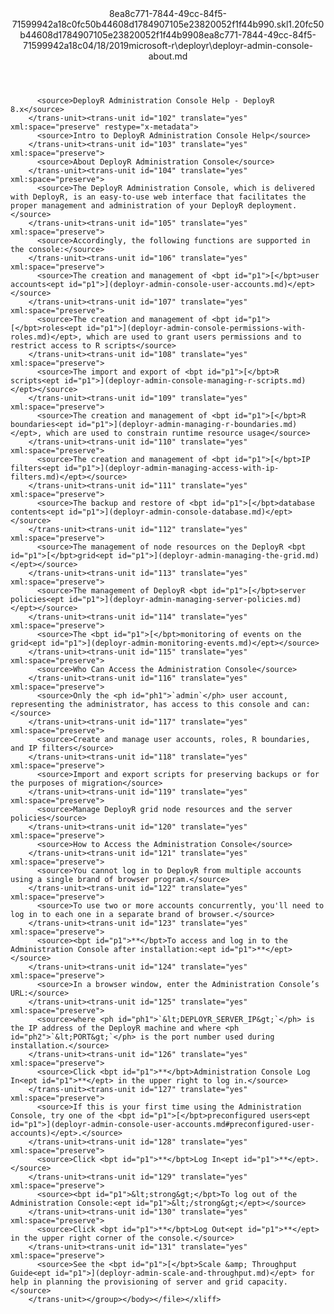 <?xml version="1.0"?><xliff version="1.2" xmlns="urn:oasis:names:tc:xliff:document:1.2" xmlns:xsi="http://www.w3.org/2001/XMLSchema-instance" xsi:schemaLocation="urn:oasis:names:tc:xliff:document:1.2 xliff-core-1.2-transitional.xsd"><file datatype="xml" original="deployr-admin-console-about.md" source-language="en-US" target-language="en-US"><header><tool tool-id="mdxliff" tool-name="mdxliff" tool-version="1.0-d1654b2" tool-company="Microsoft" /><xliffext:skl_file_name xmlns:xliffext="urn:microsoft:content:schema:xliffextensions">8ea8c771-7844-49cc-84f5-71599942a18c0fc50b44608d1784907105e23820052f1f44b990.skl</xliffext:skl_file_name><xliffext:version xmlns:xliffext="urn:microsoft:content:schema:xliffextensions">1.2</xliffext:version><xliffext:ms.openlocfilehash xmlns:xliffext="urn:microsoft:content:schema:xliffextensions">0fc50b44608d1784907105e23820052f1f44b990</xliffext:ms.openlocfilehash><xliffext:ms.sourcegitcommit xmlns:xliffext="urn:microsoft:content:schema:xliffextensions">8ea8c771-7844-49cc-84f5-71599942a18c</xliffext:ms.sourcegitcommit><xliffext:ms.lasthandoff xmlns:xliffext="urn:microsoft:content:schema:xliffextensions">04/18/2019</xliffext:ms.lasthandoff><xliffext:ms.openlocfilepath xmlns:xliffext="urn:microsoft:content:schema:xliffextensions">microsoft-r\deployr\deployr-admin-console-about.md</xliffext:ms.openlocfilepath></header><body><group id="content" extype="content"><trans-unit id="101" translate="yes" xml:space="preserve" restype="x-metadata">
          <source>DeployR Administration Console Help - DeployR 8.x</source>
        </trans-unit><trans-unit id="102" translate="yes" xml:space="preserve" restype="x-metadata">
          <source>Intro to DeployR Administration Console Help</source>
        </trans-unit><trans-unit id="103" translate="yes" xml:space="preserve">
          <source>About DeployR Administration Console</source>
        </trans-unit><trans-unit id="104" translate="yes" xml:space="preserve">
          <source>The DeployR Administration Console, which is delivered with DeployR, is an easy-to-use web interface that facilitates the proper management and administration of your DeployR deployment.</source>
        </trans-unit><trans-unit id="105" translate="yes" xml:space="preserve">
          <source>Accordingly, the following functions are supported in the console:</source>
        </trans-unit><trans-unit id="106" translate="yes" xml:space="preserve">
          <source>The creation and management of <bpt id="p1">[</bpt>user accounts<ept id="p1">](deployr-admin-console-user-accounts.md)</ept></source>
        </trans-unit><trans-unit id="107" translate="yes" xml:space="preserve">
          <source>The creation and management of <bpt id="p1">[</bpt>roles<ept id="p1">](deployr-admin-console-permissions-with-roles.md)</ept>, which are used to grant users permissions and to restrict access to R scripts</source>
        </trans-unit><trans-unit id="108" translate="yes" xml:space="preserve">
          <source>The import and export of <bpt id="p1">[</bpt>R scripts<ept id="p1">](deployr-admin-console-managing-r-scripts.md)</ept></source>
        </trans-unit><trans-unit id="109" translate="yes" xml:space="preserve">
          <source>The creation and management of <bpt id="p1">[</bpt>R boundaries<ept id="p1">](deployr-admin-managing-r-boundaries.md)</ept>, which are used to constrain runtime resource usage</source>
        </trans-unit><trans-unit id="110" translate="yes" xml:space="preserve">
          <source>The creation and management of <bpt id="p1">[</bpt>IP filters<ept id="p1">](deployr-admin-managing-access-with-ip-filters.md)</ept></source>
        </trans-unit><trans-unit id="111" translate="yes" xml:space="preserve">
          <source>The backup and restore of <bpt id="p1">[</bpt>database contents<ept id="p1">](deployr-admin-console-database.md)</ept></source>
        </trans-unit><trans-unit id="112" translate="yes" xml:space="preserve">
          <source>The management of node resources on the DeployR <bpt id="p1">[</bpt>grid<ept id="p1">](deployr-admin-managing-the-grid.md)</ept></source>
        </trans-unit><trans-unit id="113" translate="yes" xml:space="preserve">
          <source>The management of DeployR <bpt id="p1">[</bpt>server policies<ept id="p1">](deployr-admin-managing-server-policies.md)</ept></source>
        </trans-unit><trans-unit id="114" translate="yes" xml:space="preserve">
          <source>The <bpt id="p1">[</bpt>monitoring of events on the grid<ept id="p1">](deployr-admin-monitoring-events.md)</ept></source>
        </trans-unit><trans-unit id="115" translate="yes" xml:space="preserve">
          <source>Who Can Access the Administration Console</source>
        </trans-unit><trans-unit id="116" translate="yes" xml:space="preserve">
          <source>Only the <ph id="ph1">`admin`</ph> user account, representing the administrator, has access to this console and can:</source>
        </trans-unit><trans-unit id="117" translate="yes" xml:space="preserve">
          <source>Create and manage user accounts, roles, R boundaries, and IP filters</source>
        </trans-unit><trans-unit id="118" translate="yes" xml:space="preserve">
          <source>Import and export scripts for preserving backups or for the purposes of migration</source>
        </trans-unit><trans-unit id="119" translate="yes" xml:space="preserve">
          <source>Manage DeployR grid node resources and the server policies</source>
        </trans-unit><trans-unit id="120" translate="yes" xml:space="preserve">
          <source>How to Access the Administration Console</source>
        </trans-unit><trans-unit id="121" translate="yes" xml:space="preserve">
          <source>You cannot log in to DeployR from multiple accounts using a single brand of browser program.</source>
        </trans-unit><trans-unit id="122" translate="yes" xml:space="preserve">
          <source>To use two or more accounts concurrently, you'll need to log in to each one in a separate brand of browser.</source>
        </trans-unit><trans-unit id="123" translate="yes" xml:space="preserve">
          <source><bpt id="p1">**</bpt>To access and log in to the Administration Console after installation:<ept id="p1">**</ept></source>
        </trans-unit><trans-unit id="124" translate="yes" xml:space="preserve">
          <source>In a browser window, enter the Administration Console’s URL:</source>
        </trans-unit><trans-unit id="125" translate="yes" xml:space="preserve">
          <source>where <ph id="ph1">`&lt;DEPLOYR_SERVER_IP&gt;`</ph> is the IP address of the DeployR machine and where <ph id="ph2">`&lt;PORT&gt;`</ph> is the port number used during installation.</source>
        </trans-unit><trans-unit id="126" translate="yes" xml:space="preserve">
          <source>Click <bpt id="p1">**</bpt>Administration Console Log In<ept id="p1">**</ept> in the upper right to log in.</source>
        </trans-unit><trans-unit id="127" translate="yes" xml:space="preserve">
          <source>If this is your first time using the Administration Console, try one of the <bpt id="p1">[</bpt>preconfigured users<ept id="p1">](deployr-admin-console-user-accounts.md#preconfigured-user-accounts)</ept>.</source>
        </trans-unit><trans-unit id="128" translate="yes" xml:space="preserve">
          <source>Click <bpt id="p1">**</bpt>Log In<ept id="p1">**</ept>.</source>
        </trans-unit><trans-unit id="129" translate="yes" xml:space="preserve">
          <source><bpt id="p1">&lt;strong&gt;</bpt>To log out of the Administration Console:<ept id="p1">&lt;/strong&gt;</ept></source>
        </trans-unit><trans-unit id="130" translate="yes" xml:space="preserve">
          <source>Click <bpt id="p1">**</bpt>Log Out<ept id="p1">**</ept> in the upper right corner of the console.</source>
        </trans-unit><trans-unit id="131" translate="yes" xml:space="preserve">
          <source>See the <bpt id="p1">[</bpt>Scale &amp; Throughput Guide<ept id="p1">](deployr-admin-scale-and-throughput.md)</ept> for help in planning the provisioning of server and grid capacity.</source>
        </trans-unit></group></body></file></xliff>